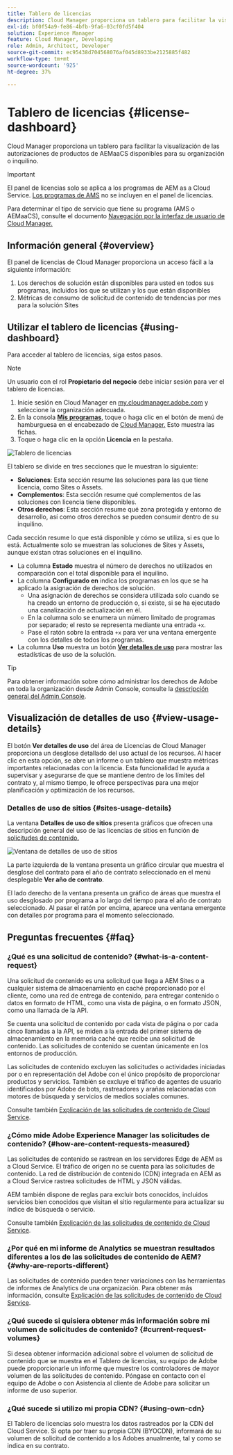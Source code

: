 ```yaml
---
title: Tablero de licencias
description: Cloud Manager proporciona un tablero para facilitar la visualización de las autorizaciones de productos de AEMaaCS disponibles para su organización o inquilino.
exl-id: bf0f54a9-fe86-4bfb-9fa6-03cf0fd5f404
solution: Experience Manager
feature: Cloud Manager, Developing
role: Admin, Architect, Developer
source-git-commit: ec95438d704568076af045d8933be2125885f482
workflow-type: tm+mt
source-wordcount: '925'
ht-degree: 37%

---
```



# Tablero de licencias {#license-dashboard}

Cloud Manager proporciona un tablero para facilitar la visualización de las autorizaciones de productos de AEMaaCS disponibles para su organización o inquilino.

>[!IMPORTANT]
>
>El panel de licencias solo se aplica a los programas de AEM as a Cloud Service. [Los programas de AMS](https://experienceleague.adobe.com/en/docs/experience-manager-cloud-manager/content/introduction) no se incluyen en el panel de licencias.
>
>Para determinar el tipo de servicio que tiene su programa (AMS o AEMaaCS), consulte el documento [Navegación por la interfaz de usuario de Cloud Manager.](/help/implementing/cloud-manager/navigation.md#program-cards)

## Información general {#overview}

El panel de licencias de Cloud Manager proporciona un acceso fácil a la siguiente información:

1. Los derechos de solución están disponibles para usted en todos sus programas, incluidos los que se utilizan y los que están disponibles
1. Métricas de consumo de solicitud de contenido de tendencias por mes para la solución Sites

## Utilizar el tablero de licencias {#using-dashboard}

Para acceder al tablero de licencias, siga estos pasos.

>[!NOTE]
>
>Un usuario con el rol **Propietario del negocio** debe iniciar sesión para ver el tablero de licencias.

1. Inicie sesión en Cloud Manager en [my.cloudmanager.adobe.com](https://my.cloudmanager.adobe.com/) y seleccione la organización adecuada.
1. En la consola **[Mis programas](/help/implementing/cloud-manager/navigation.md#my-programs)**, toque o haga clic en el botón de menú de hamburguesa en el encabezado de [Cloud Manager.](/help/implementing/cloud-manager/navigation.md#cloud-manager-header) Esto muestra las fichas.
1. Toque o haga clic en la opción **Licencia** en la pestaña.

![Tablero de licencias](assets/license-dashboard.png)

El tablero se divide en tres secciones que le muestran lo siguiente:

* **Soluciones**: Esta sección resume las soluciones para las que tiene licencia, como Sites o Assets.
* **Complementos**: Esta sección resume qué complementos de las soluciones con licencia tiene disponibles.
* **Otros derechos**: Esta sección resume qué zona protegida y entorno de desarrollo, así como otros derechos se pueden consumir dentro de su inquilino.

Cada sección resume lo que está disponible y cómo se utiliza, si es que lo está. Actualmente solo se muestran las soluciones de Sites y Assets, aunque existan otras soluciones en el inquilino.

* La columna **Estado** muestra el número de derechos no utilizados en comparación con el total disponible para el inquilino.
* La columna **Configurado en** indica los programas en los que se ha aplicado la asignación de derechos de solución.
   * Una asignación de derechos se considera utilizada solo cuando se ha creado un entorno de producción o, si existe, si se ha ejecutado una canalización de actualización en él.
   * En la columna solo se enumera un número limitado de programas por separado; el resto se representa mediante una entrada `+x`.
   * Pase el ratón sobre la entrada `+x` para ver una ventana emergente con los detalles de todos los programas.
* La columna **Uso** muestra un botón **[Ver detalles de uso](#view-usage-details)** para mostrar las estadísticas de uso de la solución.

>[!TIP]
>
>Para obtener información sobre cómo administrar los derechos de Adobe en toda la organización desde Admin Console, consulte la [descripción general del Admin Console](https://helpx.adobe.com/es/enterprise/using/admin-console.html).

## Visualización de detalles de uso {#view-usage-details}

<!--
The **View usage details** button gives access to the chosen solution's **Usage Details** window. This window gives a detailed breakdown including charts to show your solution's usage. How that usage is measured depends on the chosen solution. -->

El botón **Ver detalles de uso** del área de Licencias de Cloud Manager proporciona un desglose detallado del uso actual de los recursos. Al hacer clic en esta opción, se abre un informe o un tablero que muestra métricas importantes relacionadas con la licencia. <!-- ADD THIS SENTENCE IF ASSETS USAGE DETAILS GETS REINSTATED ", such as the number of users, storage consumption, or bandwidth usage, depending on the type of services you're using." --> Esta funcionalidad le ayuda a supervisar y asegurarse de que se mantiene dentro de los límites del contrato y, al mismo tiempo, le ofrece perspectivas para una mejor planificación y optimización de los recursos.

### Detalles de uso de sitios {#sites-usage-details}

La ventana **Detalles de uso de sitios** presenta gráficos que ofrecen una descripción general del uso de las licencias de sitios en función de [solicitudes de contenido.](#what-is-a-content-request)

![Ventana de detalles de uso de sitios](assets/sites-usage-details.png)

La parte izquierda de la ventana presenta un gráfico circular que muestra el desglose del contrato para el año de contrato seleccionado en el menú desplegable **Ver año de contrato**.

El lado derecho de la ventana presenta un gráfico de áreas que muestra el uso desglosado por programa a lo largo del tiempo para el año de contrato seleccionado. Al pasar el ratón por encima, aparece una ventana emergente con detalles por programa para el momento seleccionado.

<!-- REMOVED AS PER CQDOC-21983
### Assets usage details {#assets-usage-details}

The **Assets usage details** window, presents graphs giving an overview of the usage of your Assets licenses based on [storage](#storage) and [standard users.](#standard-users) Select the appropriate tab to toggle between the views.

For both storage and standard users views, you can use the **Environment Type** dropdown to toggle the view between production, stage, and development environments.

#### Storage {#storage}

![Assets usage details window for storage](assets/assets-usage-details-storage.png)

The left side of the window presents a pie chart showing the contract breakdown for the contract year selected in the **View contract year** dropdown.

The right side of the window presents an area chart showing the usage broken down by program over time for the selected contract year. A hover reveals a popup with details per program for the selected point in time.

#### Standard Users {#standard-users}

![Assets usage details window for standard-users](assets/assets-usage-details-standard-users.png)

The left side of the window presents a pie chart showing the contract breakdown for the contract year selected in the **View contract year** dropdown.

The right side of the window presents an area chart showing the usage broken down by program over time for the selected contract year. A hover reveals a popup with details per program for the selected point in time. -->

## Preguntas frecuentes  {#faq}

### ¿Qué es una solicitud de contenido? {#what-is-a-content-request}

Una solicitud de contenido es una solicitud que llega a AEM Sites o a cualquier sistema de almacenamiento en caché proporcionado por el cliente, como una red de entrega de contenido, para entregar contenido o datos en formato de HTML, como una vista de página, o en formato JSON, como una llamada de la API.

Se cuenta una solicitud de contenido por cada vista de página o por cada cinco llamadas a la API, se miden a la entrada del primer sistema de almacenamiento en la memoria caché que recibe una solicitud de contenido. Las solicitudes de contenido se cuentan únicamente en los entornos de producción.

Las solicitudes de contenido excluyen las solicitudes o actividades iniciadas por o en representación del Adobe con el único propósito de proporcionar productos y servicios. También se excluye el tráfico de agentes de usuario identificados por Adobe de bots, rastreadores y arañas relacionadas con motores de búsqueda y servicios de medios sociales comunes.

Consulte también [Explicación de las solicitudes de contenido de Cloud Service](/help/implementing/cloud-manager/content-requests.md).

### ¿Cómo mide Adobe Experience Manager las solicitudes de contenido? {#how-are-content-requests-measured}

Las solicitudes de contenido se rastrean en los servidores Edge de AEM as a Cloud Service. El tráfico de origen no se cuenta para las solicitudes de contenido. La red de distribución de contenido (CDN) integrada en AEM as a Cloud Service rastrea solicitudes de HTML y JSON válidas.

AEM también dispone de reglas para excluir bots conocidos, incluidos servicios bien conocidos que visitan el sitio regularmente para actualizar su índice de búsqueda o servicio.

Consulte también [Explicación de las solicitudes de contenido de Cloud Service](/help/implementing/cloud-manager/content-requests.md).

### ¿Por qué en mi informe de Analytics se muestran resultados diferentes a los de las solicitudes de contenido de AEM? {#why-are-reports-different}

Las solicitudes de contenido pueden tener variaciones con las herramientas de informes de Analytics de una organización. Para obtener más información, consulte [Explicación de las solicitudes de contenido de Cloud Service](/help/implementing/cloud-manager/content-requests.md).

### ¿Qué sucede si quisiera obtener más información sobre mi volumen de solicitudes de contenido? {#current-request-volumes}

Si desea obtener información adicional sobre el volumen de solicitud de contenido que se muestra en el Tablero de licencias, su equipo de Adobe puede proporcionarle un informe que muestre los controladores de mayor volumen de las solicitudes de contenido. Póngase en contacto con el equipo de Adobe o con Asistencia al cliente de Adobe para solicitar un informe de uso superior.

### ¿Qué sucede si utilizo mi propia CDN? {#using-own-cdn}

El Tablero de licencias solo muestra los datos rastreados por la CDN del Cloud Service. Si opta por traer su propia CDN (BYOCDN), informará de su volumen de solicitud de contenido a los Adobes anualmente, tal y como se indica en su contrato.

